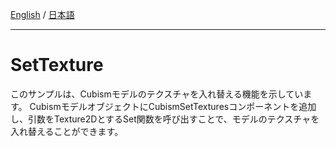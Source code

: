 [English](Description.md) / [日本語](Description.ja.md)

---

# SetTexture

このサンプルは、Cubismモデルのテクスチャを入れ替える機能を示しています。
CubismモデルオブジェクトにCubismSetTexturesコンポーネントを追加し、引数をTexture2DとするSet関数を呼び出すことで、モデルのテクスチャを入れ替えることができます。
